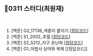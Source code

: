 ## 📘0311 스터디(최원재)
</br>

1. [백준] G2_17136_색종이 붙이기 [[정답코드](https://github.com/daejeon5-algostudy/AlgorithmStudy/blob/main/%EC%8A%A4%ED%84%B0%EB%94%94/0311/%EC%B5%9C%EC%9B%90%EC%9E%AC/Main_bj_17136_%EC%83%89%EC%A2%85%EC%9D%B4%EB%B6%99%EC%9D%B4%EA%B8%B03.java)]
2. [백준] S1_2002_추월 [[정답코드](https://github.com/daejeon5-algostudy/AlgorithmStudy/blob/main/%EC%8A%A4%ED%84%B0%EB%94%94/0311/%EC%B5%9C%EC%9B%90%EC%9E%AC/Main_bj_2002_%EC%B6%94%EC%9B%94.java)]
3. [백준] S2_5212_지구 온난화 [[정답코드](https://github.com/daejeon5-algostudy/AlgorithmStudy/blob/main/%EC%8A%A4%ED%84%B0%EB%94%94/0311/%EC%B5%9C%EC%9B%90%EC%9E%AC/Main_bj_5212_%EC%A7%80%EA%B5%AC%EC%98%A8%EB%82%9C%ED%99%94.java)] 
4. [백준] G1_마법사 상어와 복제 [[정답코드]]
